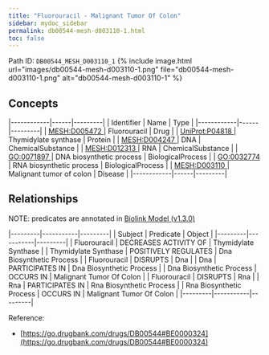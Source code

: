```yaml
---
title: "Fluorouracil - Malignant Tumor Of Colon"
sidebar: mydoc_sidebar
permalink: db00544-mesh-d003110-1.html
toc: false 
---
```



Path ID: `DB00544_MESH_D003110_1`
{% include image.html url="images/db00544-mesh-d003110-1.png" file="db00544-mesh-d003110-1.png" alt="db00544-mesh-d003110-1" %}

## Concepts

|------------|------|---------|
| Identifier | Name | Type    |
|------------|------|---------|
| <a href="https://identifiers.org/MESH:D005472">MESH:D005472 </a> | Fluorouracil | Drug |
| <a href="https://identifiers.org/UniProt:P04818">UniProt:P04818 </a> | Thymidylate synthase | Protein |
| <a href="https://identifiers.org/MESH:D004247">MESH:D004247 </a> | DNA | ChemicalSubstance |
| <a href="https://identifiers.org/MESH:D012313">MESH:D012313 </a> | RNA | ChemicalSubstance |
| <a href="https://identifiers.org/GO:0071897">GO:0071897 </a> | DNA biosynthetic process | BiologicalProcess |
| <a href="https://identifiers.org/GO:0032774">GO:0032774 </a> | RNA biosynthetic process | BiologicalProcess |
| <a href="https://identifiers.org/MESH:D003110">MESH:D003110 </a> | Malignant tumor of colon | Disease |
|------------|------|---------|

## Relationships


NOTE: predicates are annotated in <a href="https://github.com/biolink/biolink-model/releases/tag/v1.3.0">Biolink Model (v1.3.0)</a>

|---------|-----------|---------|
| Subject | Predicate | Object  |
|---------|-----------|---------|
| Fluorouracil | DECREASES ACTIVITY OF | Thymidylate Synthase |
| Thymidylate Synthase | POSITIVELY REGULATES | Dna Biosynthetic Process |
| Fluorouracil | DISRUPTS | Dna |
| Dna | PARTICIPATES IN | Dna Biosynthetic Process |
| Dna Biosynthetic Process | OCCURS IN | Malignant Tumor Of Colon |
| Fluorouracil | DISRUPTS | Rna |
| Rna | PARTICIPATES IN | Rna Biosynthetic Process |
| Rna Biosynthetic Process | OCCURS IN | Malignant Tumor Of Colon |
|---------|-----------|---------|

Reference: 
  - [https://go.drugbank.com/drugs/DB00544#BE0000324](https://go.drugbank.com/drugs/DB00544#BE0000324)
